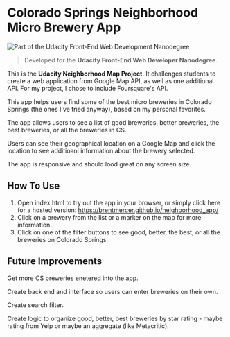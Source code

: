 # Colorado Springs Neighborhood Micro Brewery App

![Part of the Udacity Front-End Web Development Nanodegree](https://img.shields.io/badge/Udacity-Front--End%20Web%20Developer%20Nanodegree-02b3e4.svg)

> Developed for the **Udacity Front-End Web Developer Nanodegree**.

This is the **Udacity Neighborhood Map Project**. It challenges students to create a web application from Google Map API, as well as one additional API. For my project, I chose to include Foursquare's API.

This app helps users find some of the best micro breweries in Colorado Springs (the ones I've tried anyway), based on my personal favorites.

The app allows users to see a list of good breweries, better breweries, the best breweries, or all the breweries in CS.

Users can see their geographical location on a Google Map and click the location to see additioanl information about the brewery selected.

The app is responsive and should lood great on any screen size.

## How To Use

1. Open index.html to try out the app in your browser, or simply click here for a hosted version:
	<https://brentmercer.github.io/neighborhood_app/> 
2. Click on a brewery from the list or a marker on the map for more information.
3. Click on one of the filter buttons to see good, better, the best, or all the breweries on Colorado Springs.

## Future Improvements
 
Get more CS breweries enetered into the app.

Create back end and interface so users can enter breweries on their own.

Create search filter.

Create logic to organize good, better, best breweries by star rating - maybe rating from Yelp or maybe an aggregate (like Metacritic).
